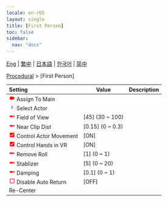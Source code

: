 ```yaml
---
locale: en-rUS
layout: single
title: [First Person]
toc: false
sidebar:
  nav: "docs"
---
```

[Eng](/dancexr/menu/2025.4/motion/first_person) | [繁中](/tw/dancexr/menu/2025.4/motion/first_person) | [日本語](/jp/dancexr/menu/2025.4/motion/first_person) | [한국어](/kr/dancexr/menu/2025.4/motion/first_person) | [简中](/zh/dancexr/menu/2025.4/motion/first_person)

[Procedural](../menu#Procedural) > [First Person]



| Setting | Value | Description |
| :--- | --- | :--- |
| <img src="/images/icon/ic_videocam.png" alt="videocam icon"/> Assign To Main</nobr>|| 
| <img src="/images/icon/ic_chevron.png" alt="chevron icon"/> Select Actor</nobr>|  |  |
| <img src="/images/icon/ic_slider.png" alt="slider icon"/> Field of View</nobr>| [45] (30 ~ 100) | 
| <img src="/images/icon/ic_slider.png" alt="slider icon"/> Near Clip Dist</nobr>| [0.15] (0 ~ 0.3) | 
| <img src="/images/icon/ic_check_on.png" alt="check on icon"/> Control Actor Movement</nobr>| [ON] | 
| <img src="/images/icon/ic_check_on.png" alt="check on icon"/> Control Hands in VR</nobr>| [ON] | 
| <img src="/images/icon/ic_slider.png" alt="slider icon"/> Remove Roll</nobr>| [1] (0 ~ 1) | 
| <img src="/images/icon/ic_slider.png" alt="slider icon"/> Stablizer</nobr>| [5] (0 ~ 20) | 
| <img src="/images/icon/ic_slider.png" alt="slider icon"/> Damping</nobr>| [0.1] (0 ~ 1) | 
| <img src="/images/icon/ic_check_off.png" alt="check off icon"/> Disable Auto Return</nobr>| [OFF] | 
|  Re-Center</nobr>|| 

